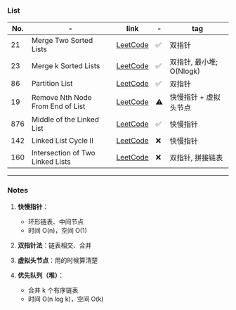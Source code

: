
### List

| No. | - | link | - | tag |
|------|----------|------|------|------|
| 21   | Merge Two Sorted Lists | [LeetCode](https://leetcode.com/problems/merge-two-sorted-lists/) | ✅ | 双指针 |
| 23   | Merge k Sorted Lists | [LeetCode](https://leetcode.com/problems/merge-k-sorted-lists/) | ✅ | 双指针, 最小堆; O(Nlogk) |
| 86   | Partition List | [LeetCode](https://leetcode.com/problems/partition-list/) | ✅ | 双指针 |
| 19   | Remove Nth Node From End of List | [LeetCode](https://leetcode.com/problems/remove-nth-node-from-end-of-list/) | ⚠️ | 快慢指针 + 虚拟头节点 |
| 876  | Middle of the Linked List | [LeetCode](https://leetcode.com/problems/middle-of-the-linked-list/) | ✅ | 快慢指针 |
| 142  | Linked List Cycle II | [LeetCode](https://leetcode.com/problems/linked-list-cycle-ii/) | ❌ | 快慢指针|
| 160  | Intersection of Two Linked Lists | [LeetCode](https://leetcode.com/problems/intersection-of-two-linked-lists/) | ❌ | 双指针, 拼接链表 |
---

### Notes
1. **快慢指针**：
   - 环形链表、中间节点
   - 时间 O(n)，空间 O(1)

2. **双指针法**：链表相交、合并

3. **虚拟头节点**：用的时候算清楚

4. **优先队列（堆）**：
   - 合并 k 个有序链表
   - 时间 O(n log k)，空间 O(k)

